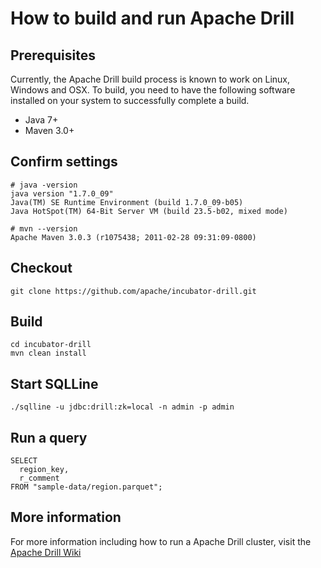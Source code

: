 # How to build and run Apache Drill

## Prerequisites

Currently, the Apache Drill build process is known to work on Linux, Windows and OSX.  To build, you need to have the following software installed on your system to successfully complete a build. 
  * Java 7+
  * Maven 3.0+

## Confirm settings
    # java -version
    java version "1.7.0_09"
    Java(TM) SE Runtime Environment (build 1.7.0_09-b05)
    Java HotSpot(TM) 64-Bit Server VM (build 23.5-b02, mixed mode)
    
    # mvn --version
    Apache Maven 3.0.3 (r1075438; 2011-02-28 09:31:09-0800)

## Checkout

    git clone https://github.com/apache/incubator-drill.git
    
## Build

    cd incubator-drill
    mvn clean install
    
## Start SQLLine

    ./sqlline -u jdbc:drill:zk=local -n admin -p admin

## Run a query

    SELECT 
      region_key, 
      r_comment
    FROM "sample-data/region.parquet";
    
## More information 

For more information including how to run a Apache Drill cluster, visit the [Apache Drill Wiki](https://cwiki.apache.org/confluence/display/DRILL/Apache+Drill+Wiki)

